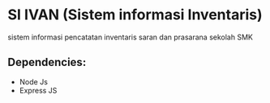 # SI IVAN (Sistem informasi Inventaris)
sistem informasi pencatatan inventaris saran dan prasarana sekolah SMK
## Dependencies:
* Node Js
* Express JS
